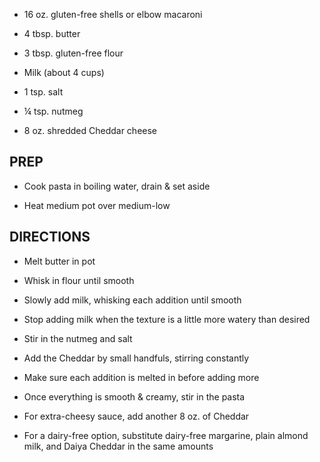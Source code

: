 - 16 oz. gluten-free shells or elbow macaroni

- 4 tbsp. butter

- 3 tbsp. gluten-free flour

- Milk (about 4 cups)

- 1 tsp. salt

- ¼ tsp. nutmeg

- 8 oz. shredded Cheddar cheese

## PREP

- Cook pasta in boiling water, drain & set aside

- Heat medium pot over medium-low

## DIRECTIONS

- Melt butter in pot

- Whisk in flour until smooth

- Slowly add milk, whisking each addition until smooth

- Stop adding milk when the texture is a little more watery than
    desired

- Stir in the nutmeg and salt

- Add the Cheddar by small handfuls, stirring constantly

- Make sure each addition is melted in before adding more

- Once everything is smooth & creamy, stir in the pasta

- For extra-cheesy sauce, add another 8 oz. of Cheddar

- For a dairy-free option, substitute dairy-free margarine, plain
    almond milk, and Daiya Cheddar in the same amounts
